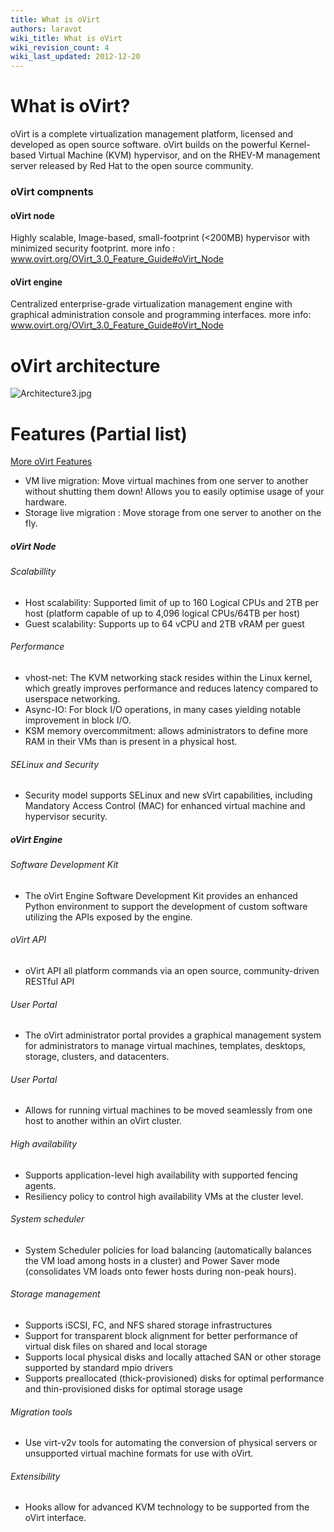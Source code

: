 ```yaml
---
title: What is oVirt
authors: laravot
wiki_title: What is oVirt
wiki_revision_count: 4
wiki_last_updated: 2012-12-20
---
```


# What is oVirt?

oVirt is a complete virtualization management platform, licensed and developed as open source software. oVirt builds on the powerful Kernel-based Virtual Machine (KVM) hypervisor, and on the RHEV-M management server released by Red Hat to the open source community.

### oVirt compnents

#### oVirt node

Highly scalable, Image-based, small-footprint (<200MB) hypervisor with minimized security footprint. more info : www.ovirt.org/OVirt_3.0_Feature_Guide#oVirt_Node

#### oVirt engine

Centralized enterprise-grade virtualization management engine with graphical administration console and programming interfaces. more info: www.ovirt.org/OVirt_3.0_Feature_Guide#oVirt_Node

# oVirt architecture

![](Architecture3.jpg "Architecture3.jpg")

# Features (Partial list)

[More oVirt Features](OVirt_3.0_Feature_Guide)

*   VM live migration: Move virtual machines from one server to another without shutting them down! Allows you to easily optimise usage of your hardware.
*   Storage live migration : Move storage from one server to another on the fly.

##### oVirt Node

###### Scalabillity

*   Host scalability: Supported limit of up to 160 Logical CPUs and 2TB per host (platform capable of up to 4,096 logical CPUs/64TB per host)
*   Guest scalability: Supports up to 64 vCPU and 2TB vRAM per guest

###### Performance

*   vhost-net: The KVM networking stack resides within the Linux kernel, which greatly improves performance and reduces latency compared to userspace networking.
*   Async-IO: For block I/O operations, in many cases yielding notable improvement in block I/O.
*   KSM memory overcommitment: allows administrators to define more RAM in their VMs than is present in a physical host.

###### SELinux and Security

*   Security model supports SELinux and new sVirt capabilities, including Mandatory Access Control (MAC) for enhanced virtual machine and hypervisor security.

##### oVirt Engine

###### Software Development Kit

*   The oVirt Engine Software Development Kit provides an enhanced Python environment to support the development of custom software utilizing the APIs exposed by the engine.

###### oVirt API

*   oVirt API all platform commands via an open source, community-driven RESTful API

###### User Portal

*   The oVirt administrator portal provides a graphical management system for administrators to manage virtual machines, templates, desktops, storage, clusters, and datacenters.

###### User Portal

*   Allows for running virtual machines to be moved seamlessly from one host to another within an oVirt cluster.

###### High availability

*   Supports application-level high availability with supported fencing agents.
*   Resiliency policy to control high availability VMs at the cluster level.

###### System scheduler

*   System Scheduler policies for load balancing (automatically balances the VM load among hosts in a cluster) and Power Saver mode (consolidates VM loads onto fewer hosts during non-peak hours).

###### Storage management

*   Supports iSCSI, FC, and NFS shared storage infrastructures
*   Support for transparent block alignment for better performance of virtual disk files on shared and local storage
*   Supports local physical disks and locally attached SAN or other storage supported by standard mpio drivers
*   Supports preallocated (thick-provisioned) disks for optimal performance and thin-provisioned disks for optimal storage usage

###### Migration tools

*   Use virt-v2v tools for automating the conversion of physical servers or unsupported virtual machine formats for use with oVirt.

###### Extensibility

*   Hooks allow for advanced KVM technology to be supported from the oVirt interface.
